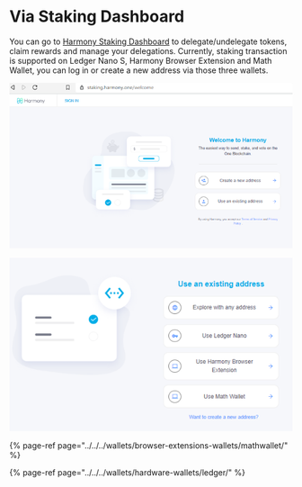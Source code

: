 # Via Staking Dashboard

You can go to [Harmony Staking Dashboard](https://staking.harmony.one/welcome) to delegate/undelegate tokens, claim rewards and manage your delegations. Currently, staking transaction is supported on Ledger Nano S, Harmony Browser Extension and Math Wallet, you can log in or create a new address via those three wallets.

![](../../../../.gitbook/assets/image%20%28137%29.png)

![](../../../../.gitbook/assets/image%20%2874%29.png)

{% page-ref page="../../../wallets/browser-extensions-wallets/mathwallet/" %}

{% page-ref page="../../../wallets/hardware-wallets/ledger/" %}



